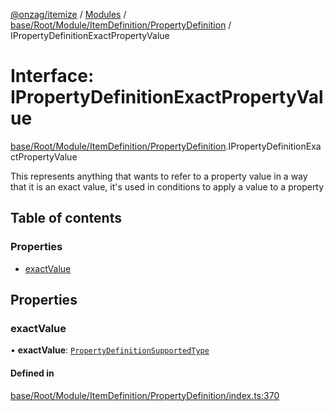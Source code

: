 [@onzag/itemize](../README.md) / [Modules](../modules.md) / [base/Root/Module/ItemDefinition/PropertyDefinition](../modules/base_Root_Module_ItemDefinition_PropertyDefinition.md) / IPropertyDefinitionExactPropertyValue

# Interface: IPropertyDefinitionExactPropertyValue

[base/Root/Module/ItemDefinition/PropertyDefinition](../modules/base_Root_Module_ItemDefinition_PropertyDefinition.md).IPropertyDefinitionExactPropertyValue

This represents anything that wants to refer to a property value
in a way that it is an exact value, it's used in conditions to apply
a value to a property

## Table of contents

### Properties

- [exactValue](base_Root_Module_ItemDefinition_PropertyDefinition.IPropertyDefinitionExactPropertyValue.md#exactvalue)

## Properties

### exactValue

• **exactValue**: [`PropertyDefinitionSupportedType`](../modules/base_Root_Module_ItemDefinition_PropertyDefinition_types.md#propertydefinitionsupportedtype)

#### Defined in

[base/Root/Module/ItemDefinition/PropertyDefinition/index.ts:370](https://github.com/onzag/itemize/blob/5c2808d3/base/Root/Module/ItemDefinition/PropertyDefinition/index.ts#L370)
